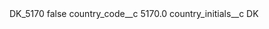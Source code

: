 <?xml version="1.0" encoding="UTF-8"?>
<CustomMetadata xmlns="http://soap.sforce.com/2006/04/metadata" xmlns:xsi="http://www.w3.org/2001/XMLSchema-instance" xmlns:xsd="http://www.w3.org/2001/XMLSchema">
    <label>DK_5170</label>
    <protected>false</protected>
    <values>
        <field>country_code__c</field>
        <value xsi:type="xsd:double">5170.0</value>
    </values>
    <values>
        <field>country_initials__c</field>
        <value xsi:type="xsd:string">DK</value>
    </values>
</CustomMetadata>
